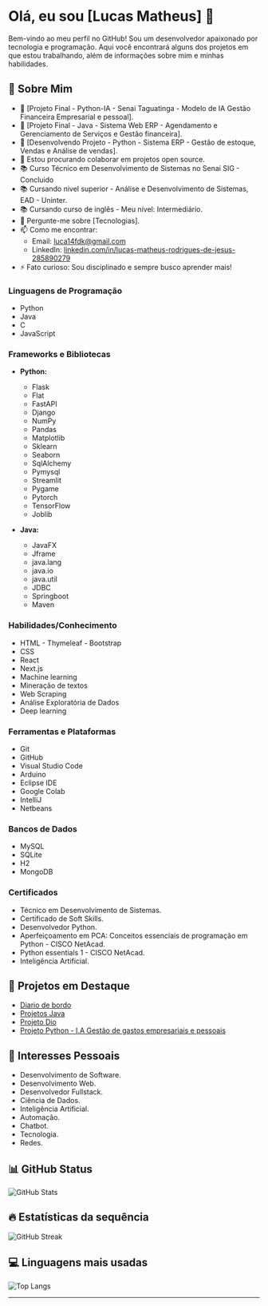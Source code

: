 # Olá, eu sou [Lucas Matheus] 👋

Bem-vindo ao meu perfil no GitHub! Sou um desenvolvedor apaixonado por tecnologia e programação. Aqui você encontrará alguns dos projetos em que estou trabalhando, além de informações sobre mim e minhas habilidades.

## 🚀 Sobre Mim
- 🔭 [Projeto Final - Python-IA - Senai Taguatinga - Modelo de IA Gestão Financeira Empresarial e pessoal].
- 🔭 [Projeto Final - Java - Sistema Web ERP - Agendamento e Gerenciamento de Serviços e Gestão financeira].
- 👯 [Desenvolvendo Projeto - Python - Sistema ERP - Gestão de estoque, Vendas e Análise de vendas].
- 👯 Estou procurando colaborar em projetos open source.
- 📚 Curso Técnico em Desenvolvimento de Sistemas no Senai SIG - Concluido
- 📚 Cursando nivel superior - Análise e Desenvolvimento de Sistemas, EAD - Uninter.
- 📚 Cursando curso de inglês - Meu nível: Intermediário.
- 💬 Pergunte-me sobre [Tecnologias].
- 📫 Como me encontrar: 
  - Email: [luca14fdk@gmail.com](lucas14fdk@gmail.com)
  - LinkedIn: [linkedin.com/in/lucas-matheus-rodrigues-de-jesus-285890279](https://linkedin.com/in/lucas-matheus-rodrigues-de-jesus-285890279)
- ⚡ Fato curioso: Sou disciplinado e sempre busco aprender mais!

### Linguagens de Programação
- Python
- Java
- C
- JavaScript

### Frameworks e Bibliotecas
- **Python:** 
  - Flask
  - Flat
  - FastAPI
  - Django
  - NumPy
  - Pandas
  - Matplotlib
  - Sklearn
  - Seaborn
  - SqlAlchemy
  - Pymysql
  - Streamlit
  - Pygame
  - Pytorch
  - TensorFlow
  - Joblib

- **Java:**
  - JavaFX
  - Jframe
  - java.lang
  - java.io
  - java.util
  - JDBC
  - Springboot
  - Maven

### Habilidades/Conhecimento
- HTML - Thymeleaf - Bootstrap
- CSS
- React
- Next.js
- Machine learning
- Mineração de textos
- Web Scraping 
- Análise Exploratória de Dados
- Deep learning

### Ferramentas e Plataformas
- Git
- GitHub
- Visual Studio Code
- Arduino
- Eclipse IDE
- Google Colab
- IntelliJ
- Netbeans

### Bancos de Dados
- MySQL
- SQLite
- H2
- MongoDB
  
### Certificados
- Técnico em Desenvolvimento de Sistemas.
- Certificado de Soft Skills.
- Desenvolvedor Python.
- Aperfeiçoamento em PCA: Conceitos essenciais de programação em Python - CISCO NetAcad.
- Python essentials 1 - CISCO NetAcad.
- Inteligência Artificial.

## 🌟 Projetos em Destaque
- [Diario de bordo](https://github.com/lucasm9140/alo_mundo_proj_final.git)  
- [Projetos Java](https://github.com/lucasm9140/JavaProjetoFinal.git)
- [Projeto Dio](https://github.com/lucasm9140/Projeto-dio.git)
- [Projeto Python - I.A Gestão de gastos empresariais e pessoais](https://github.com/lucasm9140/project_final)

## 🌱 Interesses Pessoais
- Desenvolvimento de Software.
- Desenvolvimento Web.
- Desenvolvedor Fullstack.
- Ciência de Dados.
- Inteligência Artificial.
- Automação.
- Chatbot.
- Tecnologia.
- Redes.

## 📊 GitHub Status  
![GitHub Stats](https://github-readme-stats.vercel.app/api?username=lucasm9140&show_icons=true&theme=tokyonight)  

## 🔥 Estatísticas da sequência  
![GitHub Streak](https://github-readme-streak-stats.herokuapp.com/?user=lucasm9140&theme=tokyonight)  

## 💻 Linguagens mais usadas  
![Top Langs](https://github-readme-stats.vercel.app/api/top-langs/?username=lucasm9140&layout=compact&theme=tokyonight)


---
